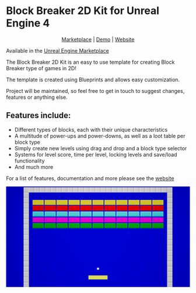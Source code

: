 # Block Breaker 2D Kit for Unreal Engine 4

<p align="center">
	<a href="https://www.unrealengine.com/marketplace/block-breaker-2d-kit" rel="noreferrer" target="_blank">Marketplace</a> |
	<a href="https://gamejolt.com/games/block-breaker-2d-kit/635429" rel="noreferrer" target="_blank">Demo</a> |
  	<a href="https://gracesgames.com/BlockBreaker2DKit/" rel="noreferrer" target="_blank">Website</a>
</p>

Available in the [Unreal Engine Marketplace](https://www.unrealengine.com/marketplace/block-breaker-2d-kit)

The Block Breaker 2D Kit is an easy to use template for creating Block Breaker type of games in 2D!
 
The template is created using Blueprints and allows easy customization.
 
Project will be maintained, so feel free to get in touch to suggest changes, features or anything else.

## Features include:

- Different types of blocks, each with their unique characteristics
- A multitude of power-ups and power-downs, as well as a loot table per block type
- Simply create new levels using drag and drop and a block type selector
- Systems for level score, time per level, locking levels and save/load functionality
- And much more

For a list of features, documentation and more please see the [website](https://gracesgames.com/BlockBreaker2DKit/)

![FeaturedImage](https://github.com/GracesGames/BlockBreaker2DKit/blob/main/Images/FeaturedImage.png)
